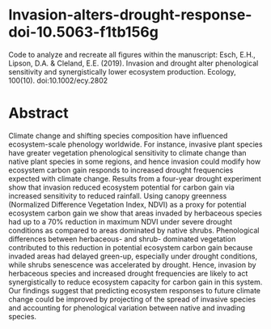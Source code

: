 # Invasion-alters-drought-response-doi-10.5063-f1tb156g
Code to analyze and recreate all figures within the manuscript: Esch, E.H., Lipson, D.A. &amp; Cleland, E.E. (2019). Invasion and drought alter phenological sensitivity and synergistically lower ecosystem production. Ecology, 100(10).  doi:10.1002/ecy.2802 

# Abstract
Climate change and shifting species composition have influenced ecosystem-scale phenology worldwide. For instance, invasive plant species have greater vegetation phenological sensitivity to climate change than native plant species in some regions, and hence invasion could modify how ecosystem carbon gain responds to increased drought frequencies expected with climate change. Results from a four-year drought experiment show that invasion reduced ecosystem potential for carbon gain via increased sensitivity to reduced rainfall. Using canopy greenness (Normalized Difference Vegetation Index, NDVI) as a proxy for potential ecosystem carbon gain we show that areas invaded by herbaceous species had up to a 70% reduction in maximum NDVI under severe drought conditions as compared to areas dominated by native shrubs. Phenological differences between herbaceous- and shrub- dominated vegetation contributed to this reduction in potential ecosystem carbon gain because invaded areas had delayed green-up, especially under drought conditions, while shrubs senescence was accelerated by drought. Hence, invasion by herbaceous species and increased drought frequencies are likely to act synergistically to reduce ecosystem capacity for carbon gain in this system. Our findings suggest that predicting ecosystem responses to future climate change could be improved by projecting of the spread of invasive species and accounting for phenological variation between native and invading species.

